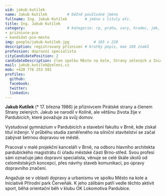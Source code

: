 ```yaml
---
uid: jakub.kutilek
name: Jakub Kutílek   		# běžně používáné jméno
fullname: Ing. Jakub Kutílek		# jméno s tituly etc.
title: Ing. Jakub Kutílek
category:             		# kategorie: rp, praha, vary, hradec, jmk, senat
- priznivce-pce
- kandidat-pce-mesto
img: people/jakub-kutilek.jpg           # 165 x 220
description: registrovaný příznivec # kratký popis, max 160 znaků
profession: dopravní specialista
cityCandidatePosition: 2
candidateDescription: člen spolku Město na kole, Strany zelených a Iniciativy Přírodní park Červeňák
mail: jakub.kutilek@zeleni.cz
mob: +420 776 253 591
profiles:
  github:
  facebook:
  twitter:
  linkedin:
---
```

**Jakub Kutílek** (* 17. března 1986) je příznivcem Pirátské strany a členem Strany zelených. Jakub se narodil v Kolíně, ale většinu života žije v Pardubicích, které považuje za svůj domov.

Vystudoval gymnázium v Pardubicích a stavební fakultu v Brně, kde získal titul inženýr. V průběhu studia zaměřeného na silniční stavitelství se začal zabývat šetrnou dopravou ve městě.

Pracoval v malé projekční kanceláři v Brně, na odboru hlavního architekta pardubického magistrátu či úřadu městské části Brno-střed. Svou profesi sám označuje jako dopravní specialista, věnuje se celé škále úkolů od celoměstských koncepcí, přes návrhy staveb komunikací, po úpravy dopravního značení.

Angažuje se v oblasti dopravy a urbanismu ve spolku Město na kole a Iniciativě Přírodní park Červeňák. K jeho zálibám patří vedle těchto aktivit sport, běhá orientační běh v klubu OK Lokomotiva Pardubice.
